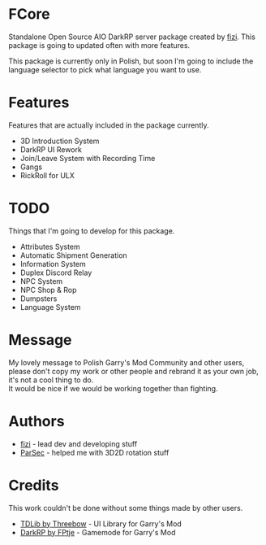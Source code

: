 
# FCore
Standalone Open Source AIO DarkRP server package created by [fizi](https://github.com/fizioterapia).
This package is going to updated often with more features.  
  
This package is currently only in Polish, but soon I'm going to include the language selector to pick what language you want to use.  

# Features
Features that are actually included in the package currently.  

 - 3D Introduction System
 - DarkRP UI Rework
 - Join/Leave System with Recording Time
 - Gangs
 - RickRoll for ULX

# TODO
Things that I'm going to develop for this package.  

 - Attributes System
 - Automatic Shipment Generation
 - Information System
 - Duplex Discord Relay
 - NPC System
 - NPC Shop & Rop
 - Dumpsters
 - Language System

# Message 
My lovely message to Polish Garry's Mod Community and other users, please don't copy my work or other people and rebrand it as your own job, it's not a cool thing to do.  
It would be nice if we would be working together than fighting.  

# Authors

 -  [fizi](https://github.com/fizioterapia) - lead dev and developing stuff
 -  [ParSec](https://github.com/SparkizX) - helped me with 3D2D rotation stuff

# Credits
This work couldn't be done without some things made by other users.  

 - [TDLib by Threebow](https://github.com/Threebow/tdlib) - UI Library for Garry's Mod  
 - [DarkRP by FPtje](https://github.com/fptje/darkrp) - Gamemode for Garry's Mod
